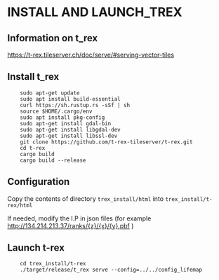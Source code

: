 # INSTALL AND LAUNCH_TREX

## Information on t_rex
https://t-rex.tileserver.ch/doc/serve/#serving-vector-tiles

## Install t_rex

        sudo apt-get update
        sudo apt install build-essential
        curl https://sh.rustup.rs -sSf | sh
        source $HOME/.cargo/env
        sudo apt install pkg-config
        sudo apt-get install gdal-bin 
        sudo apt-get install libgdal-dev
        sudo apt-get install libssl-dev
        git clone https://github.com/t-rex-tileserver/t-rex.git
        cd t-rex
        cargo build
        cargo build --release

## Configuration

Copy the contents of  directory `trex_install/html` into  `trex_install/t-rex/html`

If needed, modify the I.P in json files (for example http://134.214.213.37/ranks/{z}/{x}/{y}.pbf )

## Launch t-rex

        cd trex_install/t-rex
        ./target/release/t_rex serve --config=../../config_lifemap
